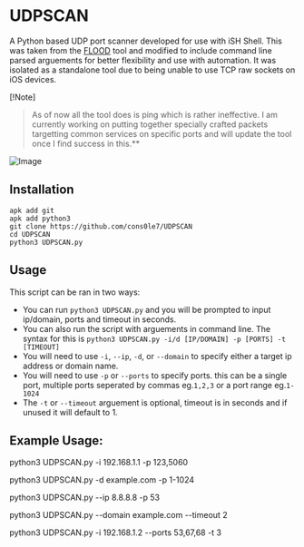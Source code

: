 # UDPSCAN
A Python based UDP port scanner developed for use with iSH Shell. This was taken from the [FLOOD](https://github.com/cons0le7/FLOOD) tool and modified to include command line parsed arguements for better flexibility and use with automation. It was isolated as a standalone tool due to being unable to use TCP raw sockets on iOS devices. 

[!Note] 
> As of now all the tool does is ping which is rather ineffective. I am currently working on putting together specially crafted packets targetting common services on specific ports and will update the tool once I find success in this.**

![Image](https://github.com/user-attachments/assets/252fe3f9-800f-4853-bd56-b4e787014b28)

## Installation 
```
apk add git
apk add python3
git clone https://github.com/cons0le7/UDPSCAN
cd UDPSCAN
python3 UDPSCAN.py 
```

## Usage 
This script can be ran in two ways: 

- You can run `python3 UDPSCAN.py` and you will be prompted to input ip/domain, ports and timeout in seconds.
- You can also run the script with arguements in command line. The syntax for this is
`python3 UDPSCAN.py -i/d [IP/DOMAIN] -p [PORTS] -t [TIMEOUT] `
- You will need to use `-i`, `--ip`, `-d`, or `--domain` to specify either a target ip address or domain name.
- You will need to use `-p` or `--ports` to specify ports. this can be a single port, multiple ports seperated by commas eg.`1,2,3` or a port range eg.`1-1024`
- The `-t` or `--timeout` arguement is optional, timeout is in seconds and if unused it will default to 1.
  
## Example Usage:

python3 UDPSCAN.py -i 192.168.1.1 -p 123,5060

python3 UDPSCAN.py -d example.com -p 1-1024 

python3 UDPSCAN.py --ip 8.8.8.8 -p 53

python3 UDPSCAN.py --domain example.com --timeout 2

python3 UDPSCAN.py -i 192.168.1.2 --ports 53,67,68 -t 3
